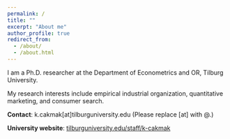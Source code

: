 ```yaml
---
permalink: /
title: ""
excerpt: "About me"
author_profile: true
redirect_from: 
  - /about/
  - /about.html
---
```


I am a Ph.D. researcher at the Department of Econometrics and OR, Tilburg University. 

My research interests include empirical industrial organization, quantitative marketing, and consumer search. 

**Contact**: k.cakmak[at]tilburguniversity.edu    (Please replace [at] with @.)

**University website**: [tilburguniversity.edu/staff/k-cakmak](https://www.tilburguniversity.edu/staff/k-cakmak)



